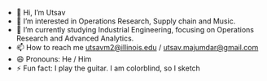 - 👋 Hi, I’m Utsav
- 👀 I’m interested in Operations Research, Supply chain and Music. 
- 🌱 I’m currently studying Industrial Engineering, focusing on Operations Research and Advanced Analytics.
- 📫 How to reach me utsavm2@illinois.edu / utsav.majumdar@gmail.com
- 😄 Pronouns: He / Him
- ⚡ Fun fact: I play the guitar. I am colorblind, so I sketch

<!---
utsavm2/utsavm2 is a ✨ special ✨ repository because its `README.md` (this file) appears on your GitHub profile.
You can click the Preview link to take a look at your changes.
--->

